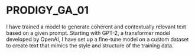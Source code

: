 # PRODIGY_GA_01
 I have trained a model to generate coherent and contextually relevant text based on a given prompt. Starting with GPT-2, a transformer model developed by OpenAI, I have set up a fine-tune model on a custom dataset to create text that mimics the style and structure of the training data.

